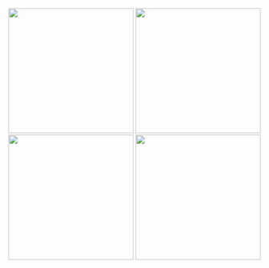 
<div>
<img width="250" src="![Simulator Screenshot - iPhone 15 Pro - 2024-07-31 at 01 20 51](https://github.com/user-attachments/assets/e899bce7-59ab-40f2-8301-6911dc97a174)">
<img width="250" src="https:![Simulator Screenshot - iPhone 15 Pro - 2024-07-31 at 01 21 10](https://github.com/user-attachments/assets/e22c5213-892c-41e1-94ab-c2e9b3f25a9b)">
<img width="250" src="![Simulator Screenshot - iPhone 15 Pro - 2024-07-31 at 01 21 13](https://github.com/user-attachments/assets/cee2c050-0c0d-443b-b57a-e7a3624b5517)">
<img width="250" src="![Simulator Screenshot - iPhone 15 Pro - 2024-07-31 at 01 21 21](https://github.com/user-attachments/assets/a6aee077-6c06-4627-9666-8d1dd53e370d)">
</div>
